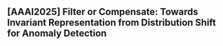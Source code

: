 ## [AAAI2025] Filter or Compensate: Towards Invariant Representation from Distribution Shift for Anomaly Detection
